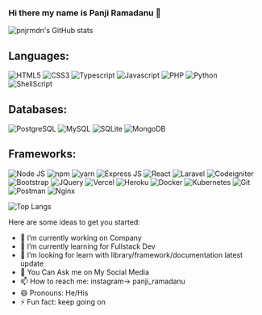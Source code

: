 ### Hi there my name is Panji Ramadanu 👋

![pnjrmdn's GitHub stats](https://github-readme-stats.vercel.app/api?username=pnjrmdn&show_icons=true&theme=radical)

## Languages:
![HTML5](https://img.shields.io/badge/HTML5-239120?style=flat-square&logo=html5&logoColor=white)
![CSS3](https://img.shields.io/badge/CSS3-1572B6?style=flat-square&logo=css3&logoColor=white)
![Typescript](https://img.shields.io/badge/TypeScript-007ACC?style=flat-square&logo=typescript&logoColor=white)
![Javascript](https://img.shields.io/badge/JavaScript-323330?style=flat-square&logo=javascript&logoColor=F7DF1E)
![PHP](https://img.shields.io/badge/PHP-629CCD?style=flat-square&logo=php&logoColor=white)
![Python](https://img.shields.io/badge/Python-3776AB?style=flat-square&logo=python&logoColor=white)
![ShellScript](https://img.shields.io/badge/ShellScript-000000?style=flat-square&logo=linux&logoColor=white)

## Databases:
![PostgreSQL](https://img.shields.io/badge/PostgreSQL-316192?style=flat-square&logo=postgresql&logoColor=white)
![MySQL](https://img.shields.io/badge/MySQL-00000F?style=flat-square&logo=mysql&logoColor=white)
![SQLite](https://img.shields.io/badge/SQLite-07405E?style=flat-square&logo=sqlite&logoColor=white)
![MongoDB](https://img.shields.io/badge/MongoDB-4EA94B?style=flat-square&logo=mongodb&logoColor=white)

## Frameworks:
![Node JS](https://img.shields.io/badge/Node.js-43853D?style=flat-square&logo=node-dot-js&logoColor=white)
![npm](https://img.shields.io/badge/npm-CB3837?style=flat-square&logo=npm&logoColor=white)
![yarn](https://img.shields.io/badge/Yarn-2C8EBB?style=flat-square&logo=yarn&logoColor=white)
![Express JS](https://img.shields.io/badge/Express.js-000000?style=flat-square&logo=express&logoColor=white)
![React](https://img.shields.io/badge/React-20232A?style=flat-square&logo=react&logoColor=61DAFB)
![Laravel](https://img.shields.io/badge/Laravel-F9322C?style=flat-square&logo=laravel&logoColor=white)
![Codeigniter](https://img.shields.io/badge/Codeigniter-DD4814?style=flat-square&logo=codeigniter&logoColor=white)
![Bootstrap](https://img.shields.io/badge/Bootstrap-563D7C?style=flat-square&logo=bootstrap&logoColor=white)
![JQuery](https://img.shields.io/badge/jQuery-0769AD?style=flat-square&logo=jquery&logoColor=white)
![Vercel](https://img.shields.io/badge/Vercel-000000?style=flat-square&logo=vercel&logoColor=white)
![Heroku](https://img.shields.io/badge/Heroku-430098?style=flat-square&logo=heroku&logoColor=white)
![Docker](https://img.shields.io/badge/Docker-2CA5E0?style=flat-square&logo=docker&logoColor=white)
![Kubernetes](https://img.shields.io/badge/kubernetes-326ce5.svg?&style=flat-square&logo=kubernetes&logoColor=white)
![Git](https://img.shields.io/badge/Git-F05032?style=flat-square&logo=git&logoColor=white)
![Postman](https://img.shields.io/badge/Postman-FF6C37?style=flat-square&logo=Postman&logoColor=white)
![Nginx](https://img.shields.io/badge/Nginx-009639?style=flat-square&logo=nginx&logoColor=white)

![Top Langs](https://github-readme-stats.vercel.app/api/top-langs/?username=pnjrmdn&langs_count=10&theme=radical&hide=css,xslt,blade,cmake,cython)


Here are some ideas to get you started:
- 🔭 I’m currently working on Company
- 🌱 I’m currently learning for Fullstack Dev
- 🤔 I’m looking for learn with library/framework/documentation latest update
- 💬 You Can Ask me on My Social Media
- 📫 How to reach me: instagram-> panji_ramadanu
- 😄 Pronouns: He/His
- ⚡ Fun fact: keep going on


